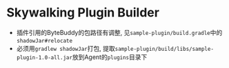 # Skywalking Plugin Builder

* 插件引用的ByteBuddy的包路径有调整, 见`sample-plugin/build.gradle`中的`shadowJar#relocate`
* 必须用`gradlew shadowJar`打包, 提取`sample-plugin/build/libs/sample-plugin-1.0-all.jar`放到Agent的`plugins`目录下

